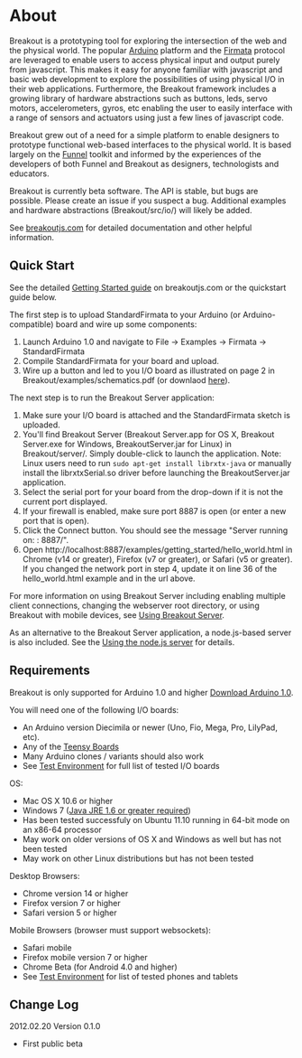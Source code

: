 About
===

Breakout is a prototyping tool for exploring the intersection of the web and the physical world. The popular [Arduino](http://arduino.cc) platform and the [Firmata](http://firmata.org) protocol are leveraged to enable users to access physical input and output purely from javascript. This makes it easy for anyone familiar with javascript and basic web development to explore the possibilities of using physical I/O in their web applications. Furthermore, the Breakout framework includes a growing library of hardware abstractions such as buttons, leds, servo motors, accelerometers, gyros, etc enabling the user to easily interface with a range of sensors and actuators using just a few lines of javascript code.

Breakout grew out of a need for a simple platform to enable designers to prototype functional web-based interfaces to the physical world. It is based largely on the [Funnel](http://funnel.cc) toolkit and informed by the experiences of the developers of both Funnel and Breakout as designers, technologists and educators.

Breakout is currently beta software. The API is stable, but bugs are possible. Please create an issue if you suspect a bug. Additional examples and hardware abstractions (Breakout/src/io/) will likely be added.

See [breakoutjs.com](http://breakoutjs.com) for detailed documentation and other helpful information.


Quick Start
---

See the detailed [Getting Started guide](http://breakoutjs.com/?page_id=28) on breakoutjs.com or the quickstart guide below.

The first step is to upload StandardFirmata to your Arduino (or Arduino-compatible) board and wire up some components:

1. Launch Arduino 1.0 and navigate to File -> Examples -> Firmata -> StandardFirmata
2. Compile StandardFirmata for your board and upload.
3. Wire up a button and led to you I/O board as illustrated on page 2 in Breakout/examples/schematics.pdf (or downlaod [here](http://breakoutjs.com/examples/schematics.pdf)).

The next step is to run the Breakout Server application:

1. Make sure your I/O board is attached and the StandardFirmata sketch is uploaded. 
2. You'll find Breakout Server (Breakout Server.app for OS X, Breakout Server.exe for Windows, BreakoutServer.jar for Linux) in Breakout/server/. Simply double-click to launch the application. Note: Linux users need to run ```sudo apt-get install librxtx-java``` or manually install the librxtxSerial.so driver before launching the BreakoutServer.jar application.
3. Select the serial port for your board from the drop-down if it is not the current port displayed.
4. If your firewall is enabled, make sure port 8887 is open (or enter a new port that is open).
5. Click the Connect button. You should see the message "Server running on: <your server name>: 8887/".
6. Open http://localhost:8887/examples/getting_started/hello_world.html in Chrome (v14 or greater), Firefox (v7 or greater), or Safari (v5 or greater). If you changed the network port in step 4, update it on line 36 of the hello_world.html example and in the url above.

For more information on using Breakout Server including enabling multiple client connections, changing the webserver root directory, or using Breakout with mobile devices, see [Using Breakout Server](http://breakoutjs.com/?page_id=136).

As an alternative to the Breakout Server application, a node.js-based server is also included. See the [Using the node.js server](https://github.com/soundanalogous/Breakout/wiki/Using-the-node.js-server) for details.  


Requirements
---

Breakout is only supported for Arduino 1.0 and higher [Download Arduino 1.0](http://arduino.cc/en/Main/Software).

You will need one of the following I/O boards:

- An Arduino version Diecimila or newer (Uno, Fio, Mega, Pro, LilyPad, etc). 
- Any of the [Teensy Boards](http://www.pjrc.com/teensy/)
- Many Arduino clones / variants should also work
- See [Test Environment](https://github.com/soundanalogous/Breakout/wiki/Test-Environment) for full list of tested I/O boards

OS:

- Mac OS X 10.6 or higher
- Windows 7 ([Java JRE 1.6 or greater required](http://www.java.com/en/download/index.jsp))
- Has been tested successfuly on Ubuntu 11.10 running in 64-bit mode on an x86-64 processor
- May work on older versions of OS X and Windows as well but has not been tested
- May work on other Linux distributions but has not been tested

Desktop Browsers:

- Chrome version 14 or higher
- Firefox version 7 or higher
- Safari version 5 or higher

Mobile Browsers (browser must support websockets):

- Safari mobile
- Firefox mobile version 7 or higher
- Chrome Beta (for Android 4.0 and higher)
- See [Test Environment](https://github.com/soundanalogous/Breakout/wiki/Test-Environment) for list of tested phones and tablets

Change Log
---
2012.02.20 Version 0.1.0

- First public beta

